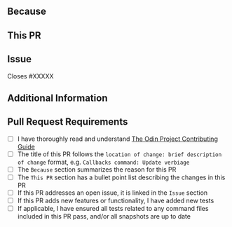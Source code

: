 <!-- Thank you for taking the time to contribute to The Odin Project. In order to get this pull request (PR) merged in a reasonable amount of time, you must complete this entire template. -->

## Because

<!-- Summarize the purpose or reasons for this PR, e.g. what problem it solves or what benefit it provides. -->

## This PR

<!-- A bullet point list of one or more items describing the specific changes. -->

## Issue

<!--
If this PR closes an open issue in this repo, replace the XXXXX below with the issue number, e.g. Closes #2013.

If this PR closes an open issue in another TOP repo, replace the #XXXXX with the URL of the issue, e.g. Closes https://github.com/TheOdinProject/curriculum/issues/XXXXX

If this PR does not close, but is related to another issue or PR, you can link it as above without the 'Closes' keyword, e.g. 'Related to #2013'.
-->

Closes #XXXXX

## Additional Information

<!-- Any other information about this PR, such as a link to a Discord discussion. -->

## Pull Request Requirements

<!-- Replace the whitespace between the square brackets with an 'x', e.g. [x]. After you create the PR, they will become checkboxes that you can click on. -->

- [ ] I have thoroughly read and understand [The Odin Project Contributing Guide](https://github.com/TheOdinProject/.github/blob/main/CONTRIBUTING.md)
- [ ] The title of this PR follows the `location of change: brief description of change` format, e.g. `Callbacks command: Update verbiage`
- [ ] The `Because` section summarizes the reason for this PR
- [ ] The `This PR` section has a bullet point list describing the changes in this PR
- [ ] If this PR addresses an open issue, it is linked in the `Issue` section
- [ ] If this PR adds new features or functionality, I have added new tests
- [ ] If applicable, I have ensured all tests related to any command files included in this PR pass, and/or all snapshots are up to date
